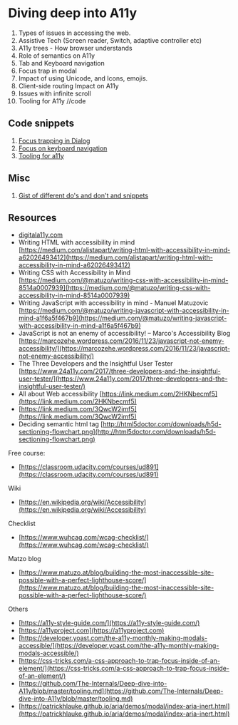 # Diving deep into A11y

1. Types of issues in accessing the web.
2. Assistive Tech (Screen reader, Switch, adaptive controller etc)
3. A11y trees - How browser understands
4. Role of semantics on A11y
5. Tab and Keyboard navigation
6. Focus trap in modal
7. Impact of using Unicode, and Icons, emojis.
8. Client-side routing Impact on A11y
9. Issues with infinite scroll
10. Tooling for A11y //code

## Code snippets

1. [Focus trapping in Dialog](focus-trap.md)
2. [Focus on keyboard navigation](tab-focus.md)
3. [Tooling for a11y](tooling.md)

## Misc

1. [Gist of different do's and don't and snippets](https://gist.github.com/vikas-parashar/74b690c775ab67a7ba2f324db7d53c15)


## Resources


- [digitala11y.com](http://www.digitala11y.com)
- Writing HTML with accessibility in mind
[https://medium.com/alistapart/writing-html-with-accessibility-in-mind-a62026493412](https://medium.com/alistapart/writing-html-with-accessibility-in-mind-a62026493412)
- Writing CSS with Accessibility in Mind
[https://medium.com/@matuzo/writing-css-with-accessibility-in-mind-8514a0007939](https://medium.com/@matuzo/writing-css-with-accessibility-in-mind-8514a0007939)
- Writing JavaScript with accessibility in mind - Manuel Matuzovic
[https://medium.com/@matuzo/writing-javascript-with-accessibility-in-mind-a1f6a5f467b9](https://medium.com/@matuzo/writing-javascript-with-accessibility-in-mind-a1f6a5f467b9)
- JavaScript is not an enemy of accessibility! – Marco&#39;s Accessibility Blog
[https://marcozehe.wordpress.com/2016/11/23/javascript-not-enemy-accessibility/](https://marcozehe.wordpress.com/2016/11/23/javascript-not-enemy-accessibility/)
- The Three Developers and the Insightful User Tester
[https://www.24a11y.com/2017/three-developers-and-the-insightful-user-tester/](https://www.24a11y.com/2017/three-developers-and-the-insightful-user-tester/)
- All about Web accessibility [https://link.medium.com/2HKNbecmf5](https://link.medium.com/2HKNbecmf5)
- [https://link.medium.com/3QwcW2imf5](https://link.medium.com/3QwcW2imf5)
- Deciding semantic html tag [http://html5doctor.com/downloads/h5d-sectioning-flowchart.png](http://html5doctor.com/downloads/h5d-sectioning-flowchart.png)

Free course:

- [https://classroom.udacity.com/courses/ud891](https://classroom.udacity.com/courses/ud891)

Wiki

- [https://en.wikipedia.org/wiki/Accessibility](https://en.wikipedia.org/wiki/Accessibility)

Checklist

- [https://www.wuhcag.com/wcag-checklist/](https://www.wuhcag.com/wcag-checklist/)

Matzo blog

- [https://www.matuzo.at/blog/building-the-most-inaccessible-site-possible-with-a-perfect-lighthouse-score/](https://www.matuzo.at/blog/building-the-most-inaccessible-site-possible-with-a-perfect-lighthouse-score/)

Others

- [https://a11y-style-guide.com/](https://a11y-style-guide.com/)
- [https://a11yproject.com](https://a11yproject.com)
- [https://developer.yoast.com/the-a11y-monthly-making-modals-accessible/](https://developer.yoast.com/the-a11y-monthly-making-modals-accessible/)
- [https://css-tricks.com/a-css-approach-to-trap-focus-inside-of-an-element/](https://css-tricks.com/a-css-approach-to-trap-focus-inside-of-an-element/)
- [https://github.com/The-Internals/Deep-dive-into-A11y/blob/master/tooling.md](https://github.com/The-Internals/Deep-dive-into-A11y/blob/master/tooling.md)
- [https://patrickhlauke.github.io/aria/demos/modal/index-aria-inert.html](https://patrickhlauke.github.io/aria/demos/modal/index-aria-inert.html)
